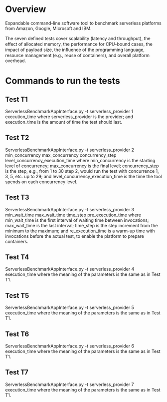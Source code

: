 # Overview

Expandable command-line software tool to benchmark serverless platforms from Amazon, Google, Microsoft and IBM.

The seven deﬁned tests cover scalability (latency and throughput), the effect of allocated memory, the performance for CPU-bound cases, the impact of payload size, the inﬂuence of the programming language, resource management (e.g., reuse of containers), and overall platform overhead.



# Commands to run the tests

## Test T1

ServerlessBenchmarkAppInterface.py -t serverless_provider 1 execution_time
where serverless_provider is the provider;
and execution_time is the amount of time the test should last.

## Test T2

ServerlessBenchmarkAppInterface.py -t serverless_provider 2 min_concurrency max_concurrency concurrency_step level_concurrency_execution_time
where min_concurrency is the starting level of concurrency;
max_concurrency is the final level;
concurrency_step is the step, e.g., from 1 to 30 step 2, would run the test with concurrence 1, 3, 5, etc. up to 29;
and level_concurrency_execution_time is the time the tool spends on each concurrency level.

## Test T3

ServerlessBenchmarkAppInterface.py -t serverless_provider 3 min_wait_time max_wait_time time_step pre_execution_time
where min_wait_time is the first interval of waiting time between invocations;
max_wait_time is the last interval;
time_step is the step increment from the minimum to the maximum;
and re_execution_time is a warm-up time with invocations before the actual test, to enable the platform to prepare containers.

## Test T4

ServerlessBenchmarkAppInterface.py -t serverless_provider 4 execution_time
where the meaning of the parameters is the same as in Test T1.

## Test T5

ServerlessBenchmarkAppInterface.py -t serverless_provider 5 execution_time
where the meaning of the parameters is the same as in Test T1.

## Test T6

ServerlessBenchmarkAppInterface.py -t serverless_provider 6 execution_time
where the meaning of the parameters is the same as in Test T1.

## Test T7

ServerlessBenchmarkAppInterface.py -t serverless_provider 7 execution_time
where the meaning of the parameters is the same as in Test T1.
       
